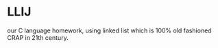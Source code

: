 # LLIJ
our C language homework, using linked list which is 100% old fashioned CRAP in 21th century.
